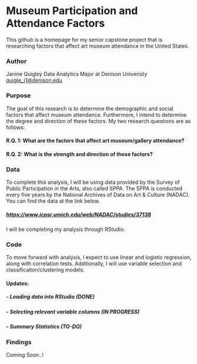 # Museum Participation and Attendance Factors

This github is a homepage for my senior capstone project that is researching factors that affect art museum attendance in the United States.

### Author

Janine Quigley
Data Analytics Major at Denison Univeristy
quigle_j1@denison.edu

### Purpose

The goal of this research is to determine the demographic and social factors that affect museum attendance. Furthermore, I intend to determine the degree and direction of these factors. My two research questions are as follows:
#### R.Q. 1: What are the factors that affect art museum/gallery attendance?
#### R.Q. 2: What is the strength and direction of these factors?

### Data

To complete this analysis, I will be using data provided by the Survey of Public Participation in the Arts, also called SPPA. The SPPA is conducted every five years by the National Archives of Data on Art & Culture (NADAC). You can find the data at the link below.

##### https://www.icpsr.umich.edu/web/NADAC/studies/37138 

I will be completing my analysis through RStudio.

### Code

To move forward with analysis, I expect to use linear and logistic regression, along with correlation tests. Additionally, I will use variable selection and classificaiton/clustering models.

#### Updates:
##### - Loading data into RStudio (DONE)
##### - Selecting relevant variable columns (IN PROGRESS)
##### - Summary Statistics (TO-DO)

### Findings

Coming Soon..!
